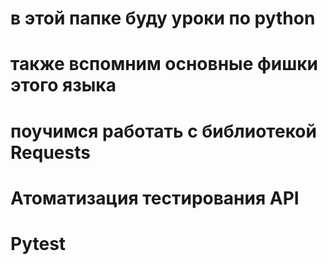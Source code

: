 # в этой папке буду уроки по python
# также вспомним основные фишки этого языка
# поучимся работать с библиотекой Requests
# Атоматизация тестирования API
# Pytest